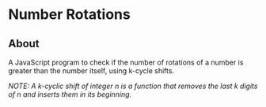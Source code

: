 # Number Rotations

## About

A JavaScript program to check if the number of rotations of a number is greater than the number itself, using k-cycle shifts.

_NOTE: A k-cyclic shift of integer n is a function that removes the last k digits of n and inserts them in its beginning._
